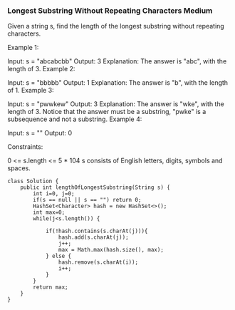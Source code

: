 
### Longest Substring Without Repeating Characters Medium

Given a string s, find the length of the longest substring without repeating characters.

 

Example 1:

Input: s = "abcabcbb"
Output: 3
Explanation: The answer is "abc", with the length of 3.
Example 2:

Input: s = "bbbbb"
Output: 1
Explanation: The answer is "b", with the length of 1.
Example 3:

Input: s = "pwwkew"
Output: 3
Explanation: The answer is "wke", with the length of 3.
Notice that the answer must be a substring, "pwke" is a subsequence and not a substring.
Example 4:

Input: s = ""
Output: 0
 

Constraints:

0 <= s.length <= 5 * 104
s consists of English letters, digits, symbols and spaces.

```
class Solution {
    public int lengthOfLongestSubstring(String s) {
        int i=0, j=0;
        if(s == null || s == "") return 0;
        HashSet<Character> hash = new HashSet<>();
        int max=0;
        while(j<s.length()) {
            
            if(!hash.contains(s.charAt(j))){
                hash.add(s.charAt(j));
                j++;
                max = Math.max(hash.size(), max);
            } else {
                hash.remove(s.charAt(i));
                i++;
            }
        }
        return max;
    }
}
```
